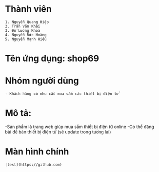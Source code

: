 # Thành viên
	1. Nguyễn Quang Hiệp
	2. Trần Văn Khải
	3. Đỗ Lương Khoa
	4. Nguyễn Đức Hoàng
	5. Nguyễn Mạnh Hiếu

	
# Tên ứng dụng: shop69

# Nhóm người dùng
	- Khách hàng có nhu cầu mua sắm các thiết bị điện tử
	
# Mô tả:
-Sản phẩm là trang web giúp mua sắm thiết bị điện tử online
	-Có thể đăng bài để bán thiết bị điện tử (sẽ update trong tương lai)
	
# Màn hình chính
	[test](https://github.com)
